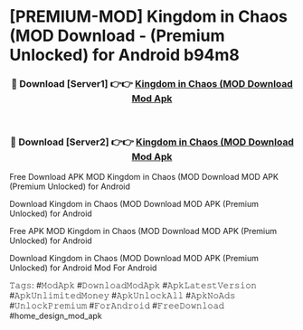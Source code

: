 # [PREMIUM-MOD] Kingdom in Chaos (MOD Download - (Premium Unlocked) for Android b94m8



<div align="center">
<h3>🔴 Download [Server1] 👉👉 <a href="https://momento.my/?title=Kingdom_in_Chaos_(MOD_Download">Kingdom in Chaos (MOD Download Mod Apk</a></h3><br>

<h3>🔴 Download [Server2] 👉👉 <a href="https://momento.my/?title=Kingdom_in_Chaos_(MOD_Download">Kingdom in Chaos (MOD Download Mod Apk</a></h3>
</div>



Free Download APK MOD Kingdom in Chaos (MOD Download MOD APK (Premium Unlocked) for Android

Download Kingdom in Chaos (MOD Download MOD APK (Premium Unlocked) for Android

Free APK MOD Kingdom in Chaos (MOD Download MOD APK (Premium Unlocked) for Android

Download Kingdom in Chaos (MOD Download MOD APK (Premium Unlocked) for Android Mod For Android

𝚃𝚊𝚐𝚜: #𝙼𝚘𝚍𝙰𝚙𝚔 #𝙳𝚘𝚠𝚗𝚕𝚘𝚊𝚍𝙼𝚘𝚍𝙰𝚙𝚔 #𝙰𝚙𝚔𝙻𝚊𝚝𝚎𝚜𝚝𝚅𝚎𝚛𝚜𝚒𝚘𝚗 #𝙰𝚙𝚔𝚄𝚗𝚕𝚒𝚖𝚒𝚝𝚎𝚍𝙼𝚘𝚗𝚎𝚢 #𝙰𝚙𝚔𝚄𝚗𝚕𝚘𝚌𝚔𝙰𝚕𝚕 #𝙰𝚙𝚔𝙽𝚘𝙰𝚍𝚜 #𝚄𝚗𝚕𝚘𝚌𝚔𝙿𝚛𝚎𝚖𝚒𝚞𝚖 #𝙵𝚘𝚛𝙰𝚗𝚍𝚛𝚘𝚒𝚍 #𝙵𝚛𝚎𝚎𝙳𝚘𝚠𝚗𝚕𝚘𝚊𝚍 #home_design_mod_apk
